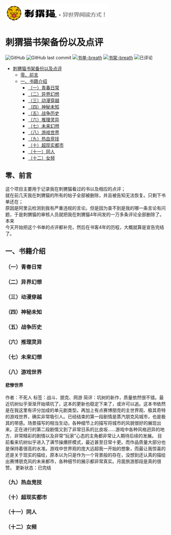 ![](https://raw.githubusercontent.com/breathiness/breathiness.github.io/master/img/Snipaste_2019-09-08_17-20-02.png)
# 刺猬猫书架备份以及点评  
![GitHub](https://img.shields.io/github/license/breathiness/ciweimao-bookshelf?color=blue&style=flat-square) ![GitHub last commit](https://img.shields.io/github/last-commit/breathiness/ciweimao-bookshelf?color=blue&style=flat-square) [![书单-breath](https://img.shields.io/badge/%E4%B9%A6%E5%8D%95-breath-blue?style=flat-square&logo=visual-studio-code)](https://www.hbooker.com/book/booklist_detail?list_id=855) [![书架-breath](https://img.shields.io/badge/%E4%B9%A6%E6%9E%B6-935-red?style=flat-square&logo=codeforces)](https://www.ciweimao.com/bookshelf/86413) ![已评论](https://img.shields.io/badge/%E5%B7%B2%E7%82%B9%E8%AF%84-13-red?style=flat-square&logo=read-the-docs)

<!-- @import "[TOC]" {cmd="toc" depthFrom=1 depthTo=6 orderedList=false} -->

<!-- code_chunk_output -->

- [刺猬猫书架备份以及点评](#刺猬猫书架备份以及点评)
  - [零、前言](#零-前言)
  - [一、书籍介绍](#一-书籍介绍)
    - [（一）青春日常](#一青春日常)
    - [（二）异界幻想](#二异界幻想)
    - [（三）动漫穿越](#三动漫穿越)
    - [（四）神秘未知](#四神秘未知)
    - [（五）战争历史](#五战争历史)
    - [（六）推理灵异](#六推理灵异)
    - [（七）未来幻想](#七未来幻想)
    - [（八）游戏世界](#八游戏世界)
    - [（九）热血竞技](#九热血竞技)
    - [（十）超现实都市](#十超现实都市)
    - [（十一）同人](#十一同人)
    - [（十二）女频](#十二女频)

<!-- /code_chunk_output -->

## 零、前言
这个项目主要用于记录我在刺猬猫看过的书以及相应的点评；  
就在前几天我在刺猬猫的所有的帖子全部被删除，并且被告知无法恢复。只剩下书单还在；  
原因是阿里云检测到我有严重违规的言论。但是因为查不到是我的哪一条言论有问题，于是刺猬猫的审核人员就把我在刺猬猫4年间发的一万多条评论全部删除了。
本来  
今天开始把这个书单的点评都补完，然后在书客4年的历程，大概就算是宣告完结了。

## 一、书籍介绍
### （一）青春日常

### （二）异界幻想

### （三）动漫穿越

### （四）神秘未知

### （五）战争历史

### （六）推理灵异

### （七）未来幻想

### （八）游戏世界
#### 悲惨世界
作者：不死人
标签：战斗、朋克、网游
简评：坑树的新作，质量依然很不错。最近坑树似乎渐渐开始填坑了，这本的更新也稳定下来了，或许可以追。这本书依然是在我这里有评分加成的单元剧类型。再加上有点赛博朋克的主世界观、极其奇特的游戏世界，确实非常吸引人。已经结束的第一段剧情是蒸汽朋克风城市，也是极其的带感。场景描写的相当生动，各种细节上的描写将城市的风貌很好的展现出来。正在进行的第二段剧情又到了非常日系的比良坂……游戏中各种风格迥异的地方、非常精彩的剧情以及非常“玩家”心态的主角都非常让人期待后续的发展。
目前看来坑树似乎进入了满节操爆肝模式，​最近甚至日常十更。而作品质量大部分也是保持着很高的水准。游戏中世界观的庞大远超我一开始的想象，而最让我惊喜的还是关于现实的描绘，原本以为只是作为一个背景般的存在，没想到还认真的描绘出赛博朋克风的未来都市，各种细节的展示都非常真实。月面旅游那段是真的很赞。
更新状态：已完结

### （九）热血竞技

### （十）超现实都市

### （十一）同人

### （十二）女频
